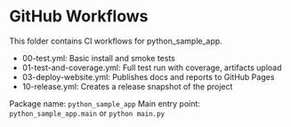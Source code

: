 # GitHub Workflows

This folder contains CI workflows for python_sample_app.

- 00-test.yml: Basic install and smoke tests
- 01-test-and-coverage.yml: Full test run with coverage, artifacts upload
- 03-deploy-website.yml: Publishes docs and reports to GitHub Pages
- 10-release.yml: Creates a release snapshot of the project

Package name: `python_sample_app`
Main entry point: `python_sample_app.main` or `python main.py`